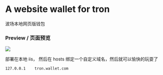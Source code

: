 # A website wallet for tron
波场本地网页版钱包

### Preview / 页面预览
![](https://img2023.cnblogs.com/blog/3167729/202304/3167729-20230415124607478-294075283.png)

部署在本地 iis， 然后在 hosts 绑定一个自定义域名，然后就可以愉快的玩耍了
```
127.0.0.1    tron.wallet.com
```
